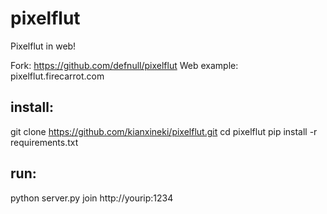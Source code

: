 # pixelflut
Pixelflut in web!

Fork: https://github.com/defnull/pixelflut
Web example: pixelflut.firecarrot.com

## install:
git clone https://github.com/kianxineki/pixelflut.git
cd pixelflut
pip install -r requirements.txt


## run:
python server.py
join http://yourip:1234
